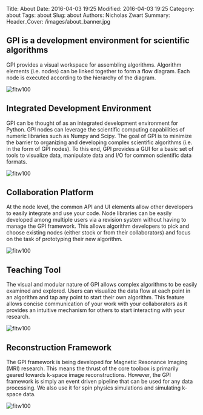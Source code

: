 Title: About
Date: 2016-04-03 19:25
Modified: 2016-04-03 19:25
Category: about
Tags: about
Slug: about
Authors: Nicholas Zwart
Summary: 
Header_Cover: /images/about_banner.jpg

## GPI is a development environment for scientific algorithms

GPI provides a visual workspace for assembling algorithms. Algorithm elements
(i.e. nodes) can be linked together to form a flow diagram. Each node is
executed according to the hierarchy of the diagram.

![fitw100]({static}/images/SpiralRecon_SliceLoop.gif)

## Integrated Development Environment

GPI can be thought of as an integrated development environment for Python. GPI
nodes can leverage the scientific computing capabilities of numeric libraries
such as Numpy and Scipy. The goal of GPI is to minimize the barrier to
organizing and developing complex scientific algorithms (i.e. in the form of
GPI nodes). To this end, GPI provides a GUI for a basic set of tools to
visualize data, manipulate data and I/O for common scientific data formats.

![fitw100]({static}/images/CanvasAsAScript.png)

## Collaboration Platform

At the node level, the common API and UI elements allow other developers to
easily integrate and use your code. Node libraries can be easily developed
among multiple users via a revision system without having to manage the GPI
framework. This allows algorithm developers to pick and choose existing nodes
(either stock or from their collaborators) and focus on the task of prototyping
their new algorithm.

![fitw100]({static}/images/Developers_SpiralToF.png)

## Teaching Tool

The visual and modular nature of GPI allows complex algorithms to be easily
examined and explored. Users can visualize the data flow at each point in an
algorithm and tap any point to start their own algorithm. This feature allows
concise communication of your work with your collaborators as it provides an
intuitive mechanism for others to start interacting with your research.

![fitw100]({static}/images/CompressedSensing.png)

## Reconstruction Framework

The GPI framework is being developed for Magnetic Resonance Imaging (MRI)
research. This means the thrust of the core toolbox is primarily geared towards
k-space image reconstructions. However, the GPI framework is simply an event
driven pipeline that can be used for any data processing. We also use it for
spin physics simulations and simulating k-space data.

![fitw100]({static}/images/SpinSim.gif)
